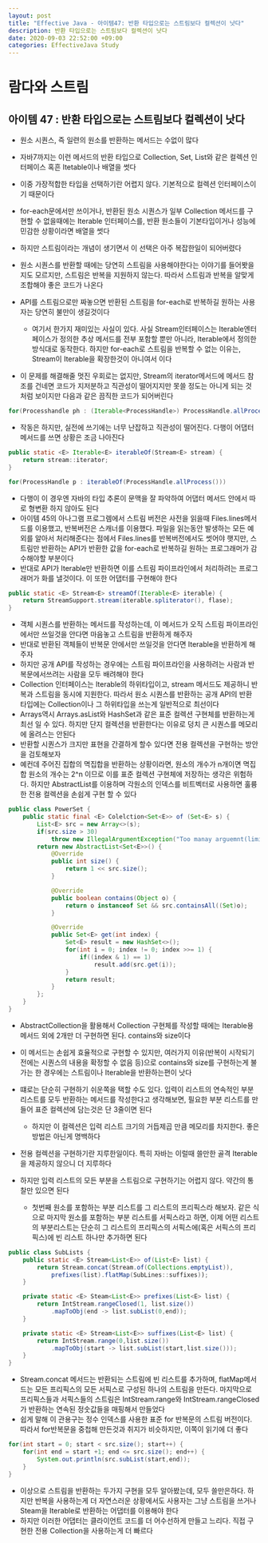 ```yaml
---
layout: post
title: "Effective Java - 아이템47: 반환 타입으로는 스트림보다 컬렉션이 낫다"
description: 반환 타입으로는 스트림보다 컬렉션이 낫다
date: 2020-09-03 22:52:00 +09:00
categories: EffectiveJava Study
---
```



# 람다와 스트림

## 아이템 47 : 반환 타입으로는 스트림보다 컬렉션이 낫다

- 원소 시퀀스, 즉 일련의 원소를 반환하는 메서드는 수없이 많다
- 자바7까지는 이런 메서드의 반환 타입으로 Collection, Set, List와 같은 컬렉션 인터페이스 혹흔 Itetable이나 배열을 썻다
- 이중 가장적합한 타입을 선택하기란 어렵지 않다. 기본적으로 컬렉션 인터페이스이기 때문이다
- for-each문에서만 쓰이거나, 반환된 원소 시퀀스가 일부 Collection 메서드를 구현할 수 없을때에는 Iterable 인터페이스를, 반환 원소들이 기본타입이거나 성능에 민감한 상황이라면 배열을 썻다
- 하지만 스트림이라는 개념이 생기면서 이 선택은 아주 복잡한일이 되어버렸다
- 원소 시퀀스를 반환할 때에는 당연히 스트림을 사용해야한다는 이야기를 들어봣을지도 모르지만, 스트림은 반복을 지원하지 않는다. 따라서 스트림과 반복을 알맞게 조합해야 좋은 코드가 나온다
- API를 스트림으로만 짜놓으면 반환된 스트림을 for-each로 반복하길 원하는 사용자는 당연히 불만이 생길것이다
    * 여기서 한가지 재미있는 사실이 있다. 사실 Stream인터페이스는 Iterable엔터페이스가 정의한 추상 메서드를 전부 포함할 뿐만 아니라, Iterable에서 정의한 방식대로 동작한다. 하지만 for-each로 스트림을 반복할 수 없는 이유는, Stream이 Iterable을 확장한것이 아니여서 이다

- 이 문제를 해결해줄 멋진 우회로는 없지만, Stream의 iterator메서드에 메서드 참조를 건네면 코드가 지저분하고 직관성이 떨어지지만 못쓸 정도는 아니게 되는 것 처럼 보이지만 다음과 같은 끔직한 코드가 되어버린다

```java
for(Processhandle ph : (Iterable<ProcessHandle>) ProcessHandle.allProcess()::iterator)
```

- 작동은 하지만, 실전에 쓰기에는 너무 난잡하고 직관성이 떨어진다. 다행이 어댑터 메서드를 쓰면 상황은 조금 나아진다

```java
public static <E> Iterable<E> iterableOf(Stream<E> stream) {
    return stream::iterator;
}

for(ProcessHandle p : iterableOf(ProcessHandle.allProcess()))
```

- 다행이 이 경우엔 자바의 타입 추론이 문맥을 잘 파악하여 어댑터 메서드 안에서 따로 형변환 하지 않아도 된다
- 아이템 45의 아나그램 프로그렘에서 스트림 버전은 사전을 읽을때 Files.lines메서드를 이용했고, 반복버전은 스캐너를 이용했다. 파일을 읽는동안 발생하는 모든 예외를 알아서 처리해준다는 점에서 Files.lines를 반복버전에서도 썻어야 햇지만, 스트림만 반환하는 API가 반환한 값을 for-each로 반복하길 원하는 프로그래머가 감수해야할 부분이다
- 반대로 API가 Iterable만 반환하면 이를 스트림 파이프라인에서 처리하려는 프로그래머가 화를 낼것이다. 이 또한 어댑터를 구현해야 한다

```java
public static <E> Stream<E> streamOf(Iterable<E> iterable) {
    return StreamSupport.stream(iterable.spliterator(), flase);
}
```

- 객체 시퀀스를 반환하는 메서드를 작성하는데, 이 메서드가 오직 스트림 파이프라인에서만 쓰일것을 안다면 마음놓고 스트림을 반환하게 해주자
- 반대로 반환된 객체들이 반복문 안에서만 쓰일것을 안다면 Iterable을 반환하게 해주자
- 하지만 공개 API를 작성하는 경우에는 스트림 파이프라인을 사용하려는 사람과 반복문에서쓰려는 사람을 모두 배려해야 한다
- Collection 인터페이스는 Iterable의 하위타입이고, stream 메서드도 제공하니 반복과 스트림을 동시에 지원한다. 따라서 원소 시퀀스를 반환하는 공개 API의 반환 타입에는 Collection이나 그 하위타입을 쓰는게 일반적으로 최선이다
- Arrays역시 Arrays.asList와 HashSet과 같은 표준 컬렉션 구현체를 반환하는게 최선 일 수 있다. 하지만 단지 컬렉션을 반환한다는 이유로 덩치 큰 시퀀스를 메모리에 올려스는 안된다
- 반환할 시퀀스가 크지만 표현을 간결하게 할수 있다면 전용 컬렉션을 구현하는 방안을 검토해보자
- 예컨데 주어진 집합의 멱집합을 반환하는 상황이라면, 원소의 개수가 n개이면 멱집합 원소의 개수는 2^n 이므로 이를 표준 컬렉션 구현체에 저장하는 생각은 위험하다. 하지만 AbstractList를 이용하며 각원소의 인덱스를 비트벡터로 사용하면 훌륭한 전용 컬렉션을 손쉽게 구현 할 수 있다

```java
public class PowerSet {
    public static final <E> Colelction<Set<E>> of (Set<E> s) {
        List<E> src = new Array<>(s);
        if(src.size > 30)
            throw new IllegalArgumentException("Too manay arguemnt(limit 30): " + s);
        return new AbstractList<Set<E>>() {
            @Override
            public int size() {
                return 1 << src.size();
            }

            @Override
            public boolean contains(Object o) {
                return o instanceof Set && src.containsAll((Set)o);
            }

            @Override
            public Set<E> get(int index) {
                Set<E> result = new HashSet<>();
                for(int i = 0; index != 0; index >>= 1) {
                    if((index & 1) == 1)
                        result.add(src.get(i));
                }
                return result;
            }
        };
    }
}
```

- AbstractCollection을 활용해서 Collection 구현체를 작성할 때에는 Iterable용 메서드 외에 2개만 더 구현하면 된다. contains와 size이다
- 이 메서드는 손쉽게 효율적으로 구현할 수 있지만, 여러가지 이유(반복이 시작되기 전에는 시퀀스의 내용을 확정할 수 없음 등)으로 contains와 size를 구현하는게 불가는 한 경우에는 스트림이나 Iterable을 반환하는편이 낫다
- 떄로는 단순히 구현하기 쉬운쪽을 택할 수도 있다. 입력이 리스트의 연속적인 부분 리스트를 모두 반환하는 메서드를 작성한다고 생각해보면, 필요한 부분 리스트를 만들어 표준 컬렉션에 담는것은 단 3줄이면 된다
    * 하지만 이 컬렉션은 입력 리스트 크기의 거듭제곱 만큼 메모리를 차지한다. 좋은 방법은 아닌게 명백하다

- 전용 컬렉션을 구현하기란 지루한일이다. 특히 자바는 이럴때 쓸만한 골격 Iterable을 제공하지 않으니 더 지루하다
- 하지만 입력 리스트의 모든 부분을 스트림으로 구현하기는 어렵지 않다. 약간의 통찰만 있으면 된다
    * 첫번째 원소를 포함하는 부분 리스트를 그 리스트의 프리픽스라 해보자. 같은 식으로 마지막 원소를 포함하는 부분 리스트를 서픽스라고 하면, 이제 어떤 리스트의 부분리스트는 단순히 그 리스트의 프리픽스의 서픽스에(혹은 서픽스의 프리픽스)에 빈 리스트 하나만 추가하면 된다

```java
public class SubLists {
    public static <E> Stream<List<E>> of(List<E> list) {
        return Stream.concat(Stream.of(Collections.emptyList)),
            prefixes(list).flatMap(SubLines::suffixes));
    }

    private static <E> Steam<List<E>> prefixes(List<E> list) {
        return IntStream.rangeClosed(1, list.size())
            .mapToObj(end -> list.subList(0,end));
    }

    private static <E> Stream<List<E>> suffixes(List<E> list) {
        return IntStream.range(0,list.size())
            .mapToObj(start -> list.subList(start,list.size()));
    }
}
```

- Stream.concat 메서드는 반환되는 스트림에 빈 리스트를 추가하며, flatMap메서드는 모든 프리픽스의 모든 서픽스로 구성된 하나의 스트림을 만든다. 마지막으로 프리픽스들과 서픽스들의 스트림은 IntStream.range와 IntStream.rangeClosed가 반환하는 연속된 정숫값들을 매핑해서 만들었다
- 쉽게 말해 이 관용구는 정수 인덱스를 사용한 표준 for 반복문의 스트림 버전이다. 따라서 for반복문을 중첩해 만든것과 취지가 비슷하지만, 이쪽이 읽기에 더 좋다

```java
for(int start = 0; start < src.size(); start++) {
    for(int end = start +1; end <= src.size(); end++) {
        System.out.println(src.subList(start,end));
    }
}
```

- 이상으로 스트림을 반환하는 두가지 구현을 모두 알아봤는데, 모두 쓸만은하다. 하지만 반복을 사용하는게 더 자연스러운 상황에서도 사용자는 그냥 스트림을 쓰거나 Steam을 Iterable로 반환하는 어댑터를 이용해야 한다
- 하지만 이러한 어댑터는 클라이언트 코드를 더 어수선하게 만들고 느리다. 직접 구현한 전용 Collection을 사용하는게 더 빠르다
